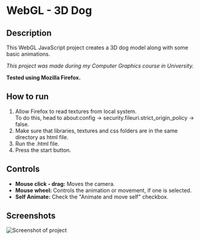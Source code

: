 # WebGL - 3D Dog

## Description

This WebGL JavaScript project creates a 3D dog model along with some basic animations.

*This project was made during my Computer Graphics course in University.*

**Tested using Mozilla Firefox.**

## How to run

1. Allow Firefox to read textures from local system.  
To do this, head to about:config -> security.fileuri.strict_origin_policy -> false.
2. Make sure that libraries, textures and css folders are in the same directory as html file.
3. Run the .html file.
4. Press the start button.

## Controls

- **Mouse click - drag:** Moves the camera.
- **Mouse wheel:** Controls the animation or movement, if one is selected.
- **Self Animate:** Check the "Animate and move self" checkbox.

## Screenshots

![Screenshot of project](https://github.com/ChrisTs8920/webgl-3d-graphics/blob/main/output/sc.jpg?raw=true)
